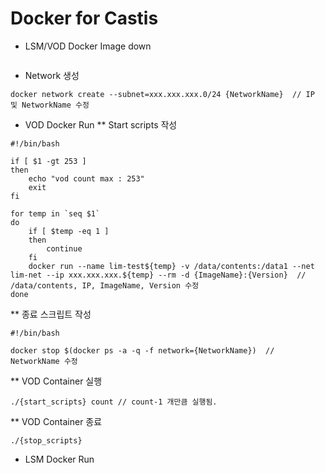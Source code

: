 # Docker for Castis

* LSM/VOD Docker Image down
```
```

* Network 생성
```
docker network create --subnet=xxx.xxx.xxx.0/24 {NetworkName}  // IP 및 NetworkName 수정
```

* VOD Docker Run 
** Start scripts 작성
```
#!/bin/bash

if [ $1 -gt 253 ]
then
	echo "vod count max : 253"
	exit
fi

for temp in `seq $1`
do
	if [ $temp -eq 1 ]
	then
		continue
	fi
	docker run --name lim-test${temp} -v /data/contents:/data1 --net lim-net --ip xxx.xxx.xxx.${temp} --rm -d {ImageName}:{Version}  // /data/contents, IP, ImageName, Version 수정
done
```

** 종료 스크립트 작성
```
#!/bin/bash

docker stop $(docker ps -a -q -f network={NetworkName})  // NetworkName 수정
```

** VOD Container 실행
```
./{start_scripts} count // count-1 개만큼 실행됨.
```

** VOD Container 종료
```
./{stop_scripts}
```

* LSM Docker Run
```
```